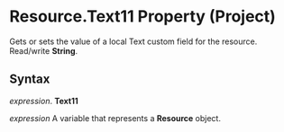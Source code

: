 
# Resource.Text11 Property (Project)

Gets or sets the value of a local Text custom field for the resource. Read/write  **String**.


## Syntax

 _expression_. **Text11**

 _expression_ A variable that represents a **Resource** object.

